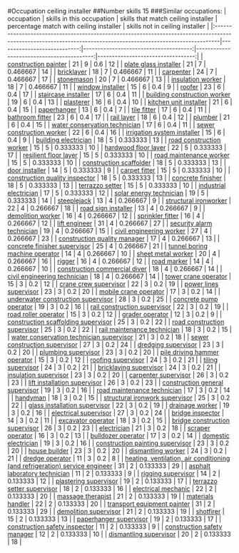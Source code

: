 #Occupation ceiling installer
##Number skills 15
###Similar occupations:
| occupation                                                                                                                                                    |   skills in this occupation |   skills that match ceiling installer |   percentage match with ceiling installer |   skills not in ceiling installer |
|:--------------------------------------------------------------------------------------------------------------------------------------------------------------|----------------------------:|--------------------------------------:|------------------------------------------:|----------------------------------:|
| [construction painter](construction_painter.md)                                                                                                               |                          21 |                                     9 |                                  0.6      |                                12 |
| [plate glass installer](plate_glass_installer.md)                                                                                                             |                          21 |                                     7 |                                  0.466667 |                                14 |
| [bricklayer](bricklayer.md)                                                                                                                                   |                          18 |                                     7 |                                  0.466667 |                                11 |
| [carpenter](carpenter.md)                                                                                                                                     |                          24 |                                     7 |                                  0.466667 |                                17 |
| [stonemason](stonemason.md)                                                                                                                                   |                          20 |                                     7 |                                  0.466667 |                                13 |
| [insulation worker](insulation_worker.md)                                                                                                                     |                          18 |                                     7 |                                  0.466667 |                                11 |
| [window installer](window_installer.md)                                                                                                                       |                          15 |                                     6 |                                  0.4      |                                 9 |
| [roofer](roofer.md)                                                                                                                                           |                          23 |                                     6 |                                  0.4      |                                17 |
| [staircase installer](staircase_installer.md)                                                                                                                 |                          17 |                                     6 |                                  0.4      |                                11 |
| [building construction worker](building_construction_worker.md)                                                                                               |                          19 |                                     6 |                                  0.4      |                                13 |
| [plasterer](plasterer.md)                                                                                                                                     |                          16 |                                     6 |                                  0.4      |                                10 |
| [kitchen unit installer](kitchen_unit_installer.md)                                                                                                           |                          21 |                                     6 |                                  0.4      |                                15 |
| [paperhanger](paperhanger.md)                                                                                                                                 |                          13 |                                     6 |                                  0.4      |                                 7 |
| [tile fitter](tile_fitter.md)                                                                                                                                 |                          17 |                                     6 |                                  0.4      |                                11 |
| [bathroom fitter](bathroom_fitter.md)                                                                                                                         |                          23 |                                     6 |                                  0.4      |                                17 |
| [rail layer](rail_layer.md)                                                                                                                                   |                          18 |                                     6 |                                  0.4      |                                12 |
| [plumber](plumber.md)                                                                                                                                         |                          21 |                                     6 |                                  0.4      |                                15 |
| [water conservation technician](water_conservation_technician.md)                                                                                             |                          17 |                                     6 |                                  0.4      |                                11 |
| [sewer construction worker](sewer_construction_worker.md)                                                                                                     |                          22 |                                     6 |                                  0.4      |                                16 |
| [irrigation system installer](irrigation_system_installer.md)                                                                                                 |                          15 |                                     6 |                                  0.4      |                                 9 |
| [building electrician](building_electrician.md)                                                                                                               |                          18 |                                     5 |                                  0.333333 |                                13 |
| [road construction worker](road_construction_worker.md)                                                                                                       |                          15 |                                     5 |                                  0.333333 |                                10 |
| [hardwood floor layer](hardwood_floor_layer.md)                                                                                                               |                          22 |                                     5 |                                  0.333333 |                                17 |
| [resilient floor layer](resilient_floor_layer.md)                                                                                                             |                          15 |                                     5 |                                  0.333333 |                                10 |
| [road maintenance worker](road_maintenance_worker.md)                                                                                                         |                          15 |                                     5 |                                  0.333333 |                                10 |
| [construction scaffolder](construction_scaffolder.md)                                                                                                         |                          18 |                                     5 |                                  0.333333 |                                13 |
| [door installer](door_installer.md)                                                                                                                           |                          14 |                                     5 |                                  0.333333 |                                 9 |
| [carpet fitter](carpet_fitter.md)                                                                                                                             |                          15 |                                     5 |                                  0.333333 |                                10 |
| [construction quality inspector](construction_quality_inspector.md)                                                                                           |                          18 |                                     5 |                                  0.333333 |                                13 |
| [concrete finisher](concrete_finisher.md)                                                                                                                     |                          18 |                                     5 |                                  0.333333 |                                13 |
| [terrazzo setter](terrazzo_setter.md)                                                                                                                         |                          15 |                                     5 |                                  0.333333 |                                10 |
| [industrial electrician](industrial_electrician.md)                                                                                                           |                          17 |                                     5 |                                  0.333333 |                                12 |
| [solar energy technician](solar_energy_technician.md)                                                                                                         |                          19 |                                     5 |                                  0.333333 |                                14 |
| [steeplejack](steeplejack.md)                                                                                                                                 |                          13 |                                     4 |                                  0.266667 |                                 9 |
| [structural ironworker](structural_ironworker.md)                                                                                                             |                          22 |                                     4 |                                  0.266667 |                                18 |
| [road sign installer](road_sign_installer.md)                                                                                                                 |                          13 |                                     4 |                                  0.266667 |                                 9 |
| [demolition worker](demolition_worker.md)                                                                                                                     |                          16 |                                     4 |                                  0.266667 |                                12 |
| [sprinkler fitter](sprinkler_fitter.md)                                                                                                                       |                          16 |                                     4 |                                  0.266667 |                                12 |
| [lift engineer](lift_engineer.md)                                                                                                                             |                          31 |                                     4 |                                  0.266667 |                                27 |
| [security alarm technician](security_alarm_technician.md)                                                                                                     |                          19 |                                     4 |                                  0.266667 |                                15 |
| [civil engineering worker](civil_engineering_worker.md)                                                                                                       |                          27 |                                     4 |                                  0.266667 |                                23 |
| [construction quality manager](construction_quality_manager.md)                                                                                               |                          17 |                                     4 |                                  0.266667 |                                13 |
| [concrete finisher supervisor](concrete_finisher_supervisor.md)                                                                                               |                          25 |                                     4 |                                  0.266667 |                                21 |
| [tunnel boring machine operator](tunnel_boring_machine_operator.md)                                                                                           |                          14 |                                     4 |                                  0.266667 |                                10 |
| [sheet metal worker](sheet_metal_worker.md)                                                                                                                   |                          20 |                                     4 |                                  0.266667 |                                16 |
| [rigger](rigger.md)                                                                                                                                           |                          16 |                                     4 |                                  0.266667 |                                12 |
| [road marker](road_marker.md)                                                                                                                                 |                          14 |                                     4 |                                  0.266667 |                                10 |
| [construction commercial diver](construction_commercial_diver.md)                                                                                             |                          18 |                                     4 |                                  0.266667 |                                14 |
| [civil engineering technician](civil_engineering_technician.md)                                                                                               |                          18 |                                     4 |                                  0.266667 |                                14 |
| [tower crane operator](tower_crane_operator.md)                                                                                                               |                          15 |                                     3 |                                  0.2      |                                12 |
| [crane crew supervisor](crane_crew_supervisor.md)                                                                                                             |                          22 |                                     3 |                                  0.2      |                                19 |
| [power lines supervisor](power_lines_supervisor.md)                                                                                                           |                          23 |                                     3 |                                  0.2      |                                20 |
| [mobile crane operator](mobile_crane_operator.md)                                                                                                             |                          17 |                                     3 |                                  0.2      |                                14 |
| [underwater construction supervisor](underwater_construction_supervisor.md)                                                                                   |                          28 |                                     3 |                                  0.2      |                                25 |
| [concrete pump operator](concrete_pump_operator.md)                                                                                                           |                          19 |                                     3 |                                  0.2      |                                16 |
| [rail construction supervisor](rail_construction_supervisor.md)                                                                                               |                          22 |                                     3 |                                  0.2      |                                19 |
| [road roller operator](road_roller_operator.md)                                                                                                               |                          15 |                                     3 |                                  0.2      |                                12 |
| [grader operator](grader_operator.md)                                                                                                                         |                          12 |                                     3 |                                  0.2      |                                 9 |
| [construction scaffolding supervisor](construction_scaffolding_supervisor.md)                                                                                 |                          25 |                                     3 |                                  0.2      |                                22 |
| [road construction supervisor](road_construction_supervisor.md)                                                                                               |                          25 |                                     3 |                                  0.2      |                                22 |
| [rail maintenance technician](rail_maintenance_technician.md)                                                                                                 |                          18 |                                     3 |                                  0.2      |                                15 |
| [water conservation technician supervisor](water_conservation_technician_supervisor.md)                                                                       |                          21 |                                     3 |                                  0.2      |                                18 |
| [sewer construction supervisor](sewer_construction_supervisor.md)                                                                                             |                          27 |                                     3 |                                  0.2      |                                24 |
| [dredging supervisor](dredging_supervisor.md)                                                                                                                 |                          23 |                                     3 |                                  0.2      |                                20 |
| [plumbing supervisor](plumbing_supervisor.md)                                                                                                                 |                          23 |                                     3 |                                  0.2      |                                20 |
| [pile driving hammer operator](pile_driving_hammer_operator.md)                                                                                               |                          15 |                                     3 |                                  0.2      |                                12 |
| [roofing supervisor](roofing_supervisor.md)                                                                                                                   |                          24 |                                     3 |                                  0.2      |                                21 |
| [tiling supervisor](tiling_supervisor.md)                                                                                                                     |                          24 |                                     3 |                                  0.2      |                                21 |
| [bricklaying supervisor](bricklaying_supervisor.md)                                                                                                           |                          24 |                                     3 |                                  0.2      |                                21 |
| [insulation supervisor](insulation_supervisor.md)                                                                                                             |                          23 |                                     3 |                                  0.2      |                                20 |
| [carpenter supervisor](carpenter_supervisor.md)                                                                                                               |                          26 |                                     3 |                                  0.2      |                                23 |
| [lift installation supervisor](lift_installation_supervisor.md)                                                                                               |                          26 |                                     3 |                                  0.2      |                                23 |
| [construction general supervisor](construction_general_supervisor.md)                                                                                         |                          19 |                                     3 |                                  0.2      |                                16 |
| [road maintenance technician](road_maintenance_technician.md)                                                                                                 |                          17 |                                     3 |                                  0.2      |                                14 |
| [handyman](handyman.md)                                                                                                                                       |                          18 |                                     3 |                                  0.2      |                                15 |
| [structural ironwork supervisor](structural_ironwork_supervisor.md)                                                                                           |                          25 |                                     3 |                                  0.2      |                                22 |
| [glass installation supervisor](glass_installation_supervisor.md)                                                                                             |                          22 |                                     3 |                                  0.2      |                                19 |
| [drainage worker](drainage_worker.md)                                                                                                                         |                          19 |                                     3 |                                  0.2      |                                16 |
| [electrical supervisor](electrical_supervisor.md)                                                                                                             |                          27 |                                     3 |                                  0.2      |                                24 |
| [bridge inspector](bridge_inspector.md)                                                                                                                       |                          14 |                                     3 |                                  0.2      |                                11 |
| [excavator operator](excavator_operator.md)                                                                                                                   |                          18 |                                     3 |                                  0.2      |                                15 |
| [bridge construction supervisor](bridge_construction_supervisor.md)                                                                                           |                          26 |                                     3 |                                  0.2      |                                23 |
| [electrician](electrician.md)                                                                                                                                 |                          21 |                                     3 |                                  0.2      |                                18 |
| [scraper operator](scraper_operator.md)                                                                                                                       |                          16 |                                     3 |                                  0.2      |                                13 |
| [bulldozer operator](bulldozer_operator.md)                                                                                                                   |                          17 |                                     3 |                                  0.2      |                                14 |
| [domestic electrician](domestic_electrician.md)                                                                                                               |                          19 |                                     3 |                                  0.2      |                                16 |
| [construction painting supervisor](construction_painting_supervisor.md)                                                                                       |                          23 |                                     3 |                                  0.2      |                                20 |
| [house builder](house_builder.md)                                                                                                                             |                          23 |                                     3 |                                  0.2      |                                20 |
| [dismantling worker](dismantling_worker.md)                                                                                                                   |                          24 |                                     3 |                                  0.2      |                                21 |
| [dredge operator](dredge_operator.md)                                                                                                                         |                          11 |                                     3 |                                  0.2      |                                 8 |
| [heating, ventilation, air conditioning (and refrigeration) service engineer](heating,_ventilation,_air_conditioning_(and_refrigeration)_service_engineer.md) |                          31 |                                     2 |                                  0.133333 |                                29 |
| [asphalt laboratory technician](asphalt_laboratory_technician.md)                                                                                             |                          11 |                                     2 |                                  0.133333 |                                 9 |
| [rigging supervisor](rigging_supervisor.md)                                                                                                                   |                          14 |                                     2 |                                  0.133333 |                                12 |
| [plastering supervisor](plastering_supervisor.md)                                                                                                             |                          19 |                                     2 |                                  0.133333 |                                17 |
| [terrazzo setter supervisor](terrazzo_setter_supervisor.md)                                                                                                   |                          18 |                                     2 |                                  0.133333 |                                16 |
| [electrical mechanic](electrical_mechanic.md)                                                                                                                 |                          22 |                                     2 |                                  0.133333 |                                20 |
| [massage therapist](massage_therapist.md)                                                                                                                     |                          21 |                                     2 |                                  0.133333 |                                19 |
| [materials handler](materials_handler.md)                                                                                                                     |                          22 |                                     2 |                                  0.133333 |                                20 |
| [transport equipment painter](transport_equipment_painter.md)                                                                                                 |                          31 |                                     2 |                                  0.133333 |                                29 |
| [demolition supervisor](demolition_supervisor.md)                                                                                                             |                          21 |                                     2 |                                  0.133333 |                                19 |
| [shotfirer](shotfirer.md)                                                                                                                                     |                          15 |                                     2 |                                  0.133333 |                                13 |
| [paperhanger supervisor](paperhanger_supervisor.md)                                                                                                           |                          19 |                                     2 |                                  0.133333 |                                17 |
| [construction safety inspector](construction_safety_inspector.md)                                                                                             |                          11 |                                     2 |                                  0.133333 |                                 9 |
| [construction safety manager](construction_safety_manager.md)                                                                                                 |                          12 |                                     2 |                                  0.133333 |                                10 |
| [dismantling supervisor](dismantling_supervisor.md)                                                                                                           |                          20 |                                     2 |                                  0.133333 |                                18 |
